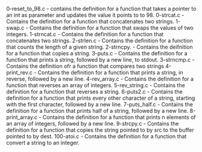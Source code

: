 0-reset_to_98.c - contains the definition for a function that takes a pointer to an int as parameter and updates the value it points to to 98.
0-strcat.c - Contains the definition for a function that concatenates two strings.
1-swap.c - Contains the definition for a function that swaps the values of two integers.
1-strncat.c - Contains the definition for a function that concatenates two strings.
2-strlen.c - Contains the definition for a function that counts the length of a given string.
2-strncpy. - Contains the deifnition for a function that copies a string.
3-puts.c - Contains the definition for a function that prints a string, followed by a new line, to stdout.
3-strncmp.c - Contains the definition ofr a function that compares two strings
4-print_rev.c - Contains the definition for a function that prints a string, in reverse, followed by a new line.
4-rev_array.c - Contains the definition for a function that reverses an array of integers.
5-rev_string.c - Contains the definition for a function that reverses a string.
6-puts2.c - Contains the definition for a function that prints every other character of a string, starting with the first character, followed by a new line.
7-puts_half.c - Contains the definition for a function that prints half of a string, followed by a new line.
8-print_array.c - Contains the definition for a function that prints n elements of an array of integers, followed by a new line.
9-strcpy.c - Contains the definition for a function  that copies the string pointed to by src to the buffer pointed to by dest.
100-atoi.c - Contains the definition for a function that convert a string to an integer.

